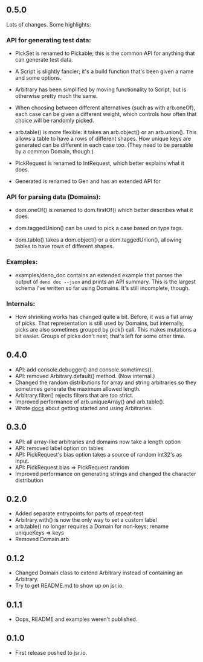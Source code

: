 ## 0.5.0

Lots of changes. Some highlights:

### API for generating test data:

* PickSet is renamed to Pickable; this is the common API for anything that can
  generate test data.

* A Script is slightly fancier; it's a build function that's been given a name
  and some options.

* Arbitrary has been simplified by moving functionality to Script, but is
  otherwise pretty much the same.

* When choosing between different alternatives (such as with arb.oneOf), each
  case can be given a different weight, which controls how often that choice
  will be randomly picked.

* arb.table() is more flexible: it takes an arb.object() or an arb.union(). This
  allows a table to have a rows of different shapes. How unique keys are
  generated can be different in each case too. (They need to be parsable by a
  common Domain, though.)

* PickRequest is renamed to IntRequest, which better explains what it does.

* Generated<T> is renamed to Gen<T> and has an extended API for 

### API for parsing data (Domains):

* dom.oneOf() is renamed to dom.firstOf() which better describes what it does.

* dom.taggedUnion() can be used to pick a case based on type tags.

* dom.table() takes a dom.object() or a dom.taggedUnion(), allowing tables
to have rows of different shapes.

### Examples:

* examples/deno_doc contains an extended example that parses the output of
  `deno doc --json` and prints an API summary. This is the largest schema I've
  written so far using Domains. It's still incomplete, though.

### Internals:

* How shrinking works has changed quite a bit. Before, it was a flat array of
  picks. That representation is still used by Domains, but internally, picks are
  also sometimes grouped by pick() call. This makes mutations a bit easier.
  Groups of picks don't nest; that's left for some other time.

## 0.4.0

* API: add console.debugger() and console.sometimes().
* API: removed Arbitrary.default() method. (Now internal.)
* Changed the random distributions for array and string arbitraries so they sometimes generate the maximum allowed length.
* Arbitrary.filter() rejects filters that are too strict.
* Improved performance of arb.uniqueArray() and arb.table().
* Wrote [docs](./docs) about getting started and using Arbitraries.

## 0.3.0

* API: all array-like arbitraries and domains now take a length option
* API: removed label option on tables
* API: PickRequest's bias option takes a source of random int32's as input.
* API: PickRequest.bias => PickRequest.random
* Improved performance on generating strings and changed the character distribution

## 0.2.0

* Added separate entrypoints for parts of repeat-test
* Arbitrary.with() is now the only way to set a custom label
* arb.table() no longer requires a Domain for non-keys; rename uniqueKeys => keys
* Removed Domain.arb

## 0.1.2

* Changed Domain class to extend Arbitrary instead of containing an Arbitrary.
* Try to get README.md to show up on jsr.io.

## 0.1.1

* Oops, README and examples weren't published.

## 0.1.0

* First release pushed to jsr.io.
